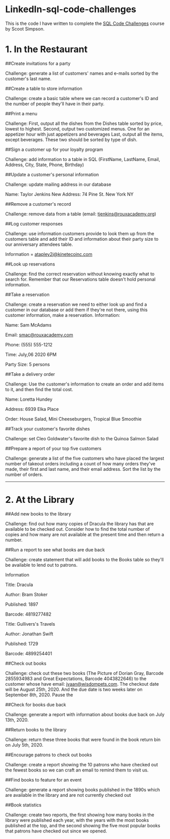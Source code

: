 # LinkedIn-sql-code-challenges

This is the code I have written to complete the [SQL Code Challenges](https://www.linkedin.com/learning/sql-code-challenges/) course by Scoot Simpson.

# 1. In the Restaurant

##Create invitations for a party

Challenge: generate a list of customers' names and e-mails sorted by the customer's last name.

##Create a table to store information

Challenge: create a basic table where we can record a customer's ID and the number of people they'll have in their party.

##Print a menu

Challenge: 
First, output all the dishes from the Dishes table sorted by price, lowest to highest.
Second, output two customized menus. One for an appetizer hour with just appetizers and beverages
Last, output all the items, except beverages. These two should be sorted by type of dish. 

##Sign a customer up for your loyalty program

Challenge: add information to a table in SQL (FirstName, LastName, Email, Address, City, State, Phone, Birthday)

##Update a customer's personal information

Challenge: update mailing address in our database

Name: Taylor Jenkins
New Address: 74 Pine St. New York NY

##Remove a customer's record

Challenge: remove data from a table (email: tjenkins@rouxacademy.org)

##Log customer responses

Challenge: use information customers provide to look them up from the customers table and add their ID and information about their party size to our anniversary attendees table. 

Information = atapley2j@kinetecoinc.com

##Look up reservations

Challenge: find the correct reservation without knowing exactly what to search for. Remember that our Reservations table doesn't hold personal information.

##Take a reservation

Challenge: create a reservation we need to either look up and find a customer in our database or add them if they're not there, using this customer information, make a reservation. 
Information:

Name: Sam McAdams

Email: smac@rouxacademy.com

Phone: (555) 555-1212

Time: July,06 2020 6PM

Party Size: 5 persons

##Take a delivery order

Challenge: Use the customer's information to create an order and add items to it, and then find the total cost.

Name: Loretta Hundey

Address: 6939 Elka Place

Order: House Salad, Mini Cheeseburgers, Tropical Blue Smoothie

##Track your customer's favorite dishes

Challenge: set Cleo Goldwater's favorite dish to the Quinoa Salmon Salad

##Prepare a report of your top five customers

Challenge: generate a list of the five customers who have placed the largest number of takeout orders including a count of how many orders they've made, their first and last name, and their email address. Sort the list by the number of orders. 

----

# 2. At the Library

##Add new books to the library

Challenge: find out how many copies of Dracula the library has that are available to be checked out. Consider how to find the total number of copies and how many are not available at the present time and then return a number.

##Run a report to see what books are due back

Challenge: create statement that will add books to the Books table so they'll be available to lend out to patrons. 

Information

Title: Dracula

Author: Bram Stoker

Published: 1897

Barcode: 4819277482

Title: Gullivers's Travels

Author: Jonathan Swift

Published: 1729

Barcode: 4899254401

##Check out books

Challenge: check out these two books (The Picture of Dorian Gray, Barcode 2855934983 and Great Expectations, Barcode 4043822646) to the customer whose have email: jvaan@wisdompets.com. The checkout date will be August 25th, 2020. And the due date is two weeks later on September 8th, 2020. Pause the 

##Check for books due back

Challenge: generate a report with information about books due back on July 13th, 2020. 

##Return books to the library

Challenge: return these three books that were found in the book return bin on July 5th, 2020. 

##Encourage patrons to check out books

Challenge: create a report showing the 10 patrons who have checked out the fewest books so we can craft an email to remind them to visit us. 

##Find books to feature for an event

Challenge: generate a report showing books published in the 1890s which are available in the library and are not currently checked out

##Book statistics

Challenge: create two reports, the first showing how many books in the library were published each year, with the years with the most books published at the top, and the second showing the five most popular books that patrons have checked out since we opened. 